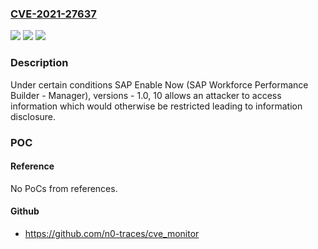 ### [CVE-2021-27637](https://cve.mitre.org/cgi-bin/cvename.cgi?name=CVE-2021-27637)
![](https://img.shields.io/static/v1?label=Product&message=SAP%20Enable%20Now%20(SAP%20Workforce%20Performance%20Builder%20-%20Manager)&color=blue)
![](https://img.shields.io/static/v1?label=Version&message=%3C1.0%20&color=brighgreen)
![](https://img.shields.io/static/v1?label=Vulnerability&message=Information%20Disclosure&color=brighgreen)

### Description

Under certain conditions SAP Enable Now (SAP Workforce Performance Builder - Manager), versions - 1.0, 10 allows an attacker to access information which would otherwise be restricted leading to information disclosure.

### POC

#### Reference
No PoCs from references.

#### Github
- https://github.com/n0-traces/cve_monitor

